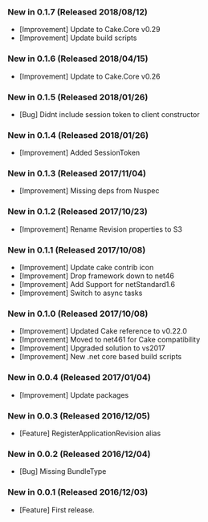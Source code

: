 ### New in 0.1.7 (Released 2018/08/12)
* [Improvement] Update to Cake.Core v0.29
* [Improvement] Update build scripts

### New in 0.1.6 (Released 2018/04/15)
* [Improvement] Update to Cake.Core v0.26

### New in 0.1.5 (Released 2018/01/26)
* [Bug] Didnt include session token to client constructor

### New in 0.1.4 (Released 2018/01/26)
* [Improvement] Added SessionToken

### New in 0.1.3 (Released 2017/11/04)
* [Improvement] Missing deps from Nuspec

### New in 0.1.2 (Released 2017/10/23)
* [Improvement] Rename Revision properties to S3

### New in 0.1.1 (Released 2017/10/08)
* [Improvement] Update cake contrib icon
* [Improvement] Drop framework down to net46
* [Improvement] Add Support for netStandard1.6
* [Improvement] Switch to async tasks

### New in 0.1.0 (Released 2017/10/08)
* [Improvement] Updated Cake reference to v0.22.0
* [Improvement] Moved to net461 for Cake compatibility
* [Improvement] Upgraded solution to vs2017
* [Improvement] New .net core based build scripts

### New in 0.0.4 (Released 2017/01/04)
* [Improvement] Update packages

### New in 0.0.3 (Released 2016/12/05)
* [Feature] RegisterApplicationRevision alias

### New in 0.0.2 (Released 2016/12/04)
* [Bug] Missing BundleType

### New in 0.0.1 (Released 2016/12/03)
* [Feature] First release.
